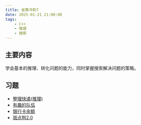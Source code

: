 ```yaml
---
title: 省赛冲刺7
date: 2025-01-21 21:00:00
tags:
    - C++
    - 推理
    - 搜索
---
```


## 主要内容

学会基本的推理、转化问题的能力，同时掌握搜索解决问题的策略。

## 习题

- [整理快递(推理)](/2025/省赛冲刺/7/整理快递)
- [有趣的队伍](/2025/省赛冲刺/7/有趣的队伍)
- [银行卡余额](/2025/省赛冲刺/7/银行卡余额)
- [斑点狗2.0](/2025/省赛冲刺/7/斑点狗2-0)
